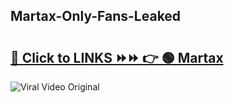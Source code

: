 
 ## Martax-Only-Fans-Leaked

# <h2><a href="https://clipsfans.com/Martax&ref=git">🔗 Click to LINKS ⏩⏩ 👉 🟢 Martax </a></h2>

<a href="https://clipsfans.com/Martax&ref=git" rel="nofollow" data-target="animated-image.originalLink"><img src="https://i.ibb.co.com/xMMVF88/686577567.gif" alt="Viral Video Original" style="max-width: 100%; display: inline-block;" data-target="animated-image.originalImage"></a>
